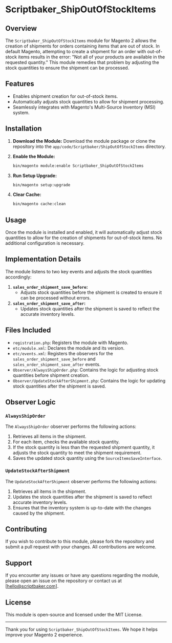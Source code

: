 # Scriptbaker_ShipOutOfStockItems

## Overview

The `Scriptbaker_ShipOutOfStockItems` module for Magento 2 allows the creation of shipments for orders containing items that are out of stock. In default Magento, attempting to create a shipment for an order with out-of-stock items results in the error: "Not all of your products are available in the requested quantity." This module remedies that problem by adjusting the stock quantities to ensure the shipment can be processed.

## Features

- Enables shipment creation for out-of-stock items.
- Automatically adjusts stock quantities to allow for shipment processing.
- Seamlessly integrates with Magento's Multi-Source Inventory (MSI) system.

## Installation

1. **Download the Module:**
   Download the module package or clone the repository into the `app/code/Scriptbaker/ShipOutOfStockItems` directory.

2. **Enable the Module:**
   ```sh
   bin/magento module:enable Scriptbaker_ShipOutOfStockItems
   ```

3. **Run Setup Upgrade:**
   ```sh
   bin/magento setup:upgrade
   ```

4. **Clear Cache:**
   ```sh
   bin/magento cache:clean
   ```

## Usage

Once the module is installed and enabled, it will automatically adjust stock quantities to allow for the creation of shipments for out-of-stock items. No additional configuration is necessary.

## Implementation Details

The module listens to two key events and adjusts the stock quantities accordingly:

1. **`sales_order_shipment_save_before`:**
   - Adjusts stock quantities before the shipment is created to ensure it can be processed without errors.
2. **`sales_order_shipment_save_after`:**
   - Updates stock quantities after the shipment is saved to reflect the accurate inventory levels.

## Files Included

- `registration.php`: Registers the module with Magento.
- `etc/module.xml`: Declares the module and its version.
- `etc/events.xml`: Registers the observers for the `sales_order_shipment_save_before` and `sales_order_shipment_save_after` events.
- `Observer/AlwaysShipOrder.php`: Contains the logic for adjusting stock quantities before shipment creation.
- `Observer/UpdateStockAfterShipment.php`: Contains the logic for updating stock quantities after the shipment is saved.

## Observer Logic

### `AlwaysShipOrder`

The `AlwaysShipOrder` observer performs the following actions:

1. Retrieves all items in the shipment.
2. For each item, checks the available stock quantity.
3. If the stock quantity is less than the requested shipment quantity, it adjusts the stock quantity to meet the shipment requirement.
4. Saves the updated stock quantity using the `SourceItemsSaveInterface`.

### `UpdateStockAfterShipment`

The `UpdateStockAfterShipment` observer performs the following actions:

1. Retrieves all items in the shipment.
2. Updates the stock quantities after the shipment is saved to reflect accurate inventory levels.
3. Ensures that the inventory system is up-to-date with the changes caused by the shipment.

## Contributing

If you wish to contribute to this module, please fork the repository and submit a pull request with your changes. All contributions are welcome.

## Support

If you encounter any issues or have any questions regarding the module, please open an issue on the repository or contact us at [hello@scriptbaker.com].

## License

This module is open-source and licensed under the MIT License.

---

Thank you for using `Scriptbaker_ShipOutOfStockItems`. We hope it helps improve your Magento 2 experience.